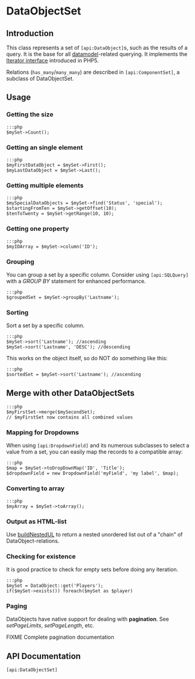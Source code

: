 # DataObjectSet

## Introduction

This class represents a set of `[api:DataObject]`s, such as the results of a query. It is the base for all
[datamodel](/topics/datamodel)-related querying. It implements the [Iterator
interface](http://php.net/manual/en/language.oop5.iterations.php) introduced in PHP5.

Relations (`has_many`/`many_many`) are described in `[api:ComponentSet]`, a subclass of DataObjectSet.

## Usage

### Getting the size

	:::php
	$mySet->Count();

### Getting an single element

	:::php
	$myFirstDataObject = $mySet->First();
	$myLastDataObject = $mySet->Last();


### Getting multiple elements

	:::php
	$mySpecialDataObjects = $mySet->find('Status', 'special');
	$startingFromTen = $mySet->getOffset(10);
	$tenToTwenty = $mySet->getRange(10, 10);


### Getting one property

	:::php
	$myIDArray = $mySet->column('ID');

### Grouping

You can group a set by a specific column. Consider using `[api:SQLQuery]` with a *GROUP BY* statement for enhanced
performance.

	:::php
	$groupedSet = $mySet->groupBy('Lastname');

### Sorting

Sort a set by a specific column. 

	:::php
	$mySet->sort('Lastname'); //ascending
	$mySet->sort('Lastname', 'DESC'); //descending

This works on the object itself, so do NOT do something like this:

	:::php
	$sortedSet = $mySet->sort('Lastname'); //ascending

## Merge with other DataObjectSets

	:::php
	$myFirstSet->merge($mySecondSet);
	// $myFirstSet now contains all combined values


### Mapping for Dropdowns

When using `[api:DropdownField]` and its numerous subclasses to select a value from a set, you can easily map
the records to a compatible array:

	:::php
	$map = $mySet->toDropDownMap('ID', 'Title');
	$dropdownField = new DropdownField('myField', 'my label', $map);


### Converting to array

	:::php
	$myArray = $mySet->toArray();

### Output as HTML-list

Use [buildNestedUL](http://doc.silverstripe.com/assets/classes/default/DataObjectSet.html#buildNestedUL) to return a
nested unordered list out of a "chain" of DataObject-relations.

### Checking for existence

It is good practice to check for empty sets before doing any iteration.

	:::php
	$mySet = DataObject::get('Players');
	if($mySet->exists()) foreach($mySet as $player)

### Paging

DataObjects have native support for dealing with **pagination**.
See *setPageLimits*, *setPageLength*, etc.

FIXME Complete pagination documentation


## API Documentation
`[api:DataObjectSet]`
